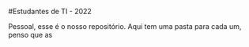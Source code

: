 #Estudantes de TI - 2022

Pessoal, esse é o nosso repositório. Aqui tem uma pasta para cada um, penso que as